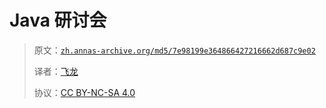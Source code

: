 # Java 研讨会

> 原文：[`zh.annas-archive.org/md5/7e98199e364866427216662d687c9e02`](https://zh.annas-archive.org/md5/7e98199e364866427216662d687c9e02)
> 
> 译者：[飞龙](https://github.com/wizardforcel)
> 
> 协议：[CC BY-NC-SA 4.0](http://creativecommons.org/licenses/by-nc-sa/4.0/)
